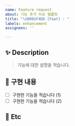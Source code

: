 ```yaml
---
name: Feature request
about: 기능 추가 이슈 템플릿
title: "\U0001F4DD [Feat] : "
labels: enhancement
assignees: ''

---
```


## ✨ Description

> 기능에 대한 설명을 적습니다.

## 📌 구현 내용

- [ ] 구현한 기능을 적습니다 (1)
- [ ] 구현한 기능을 적습니다 (2)

## 🌱 Etc
